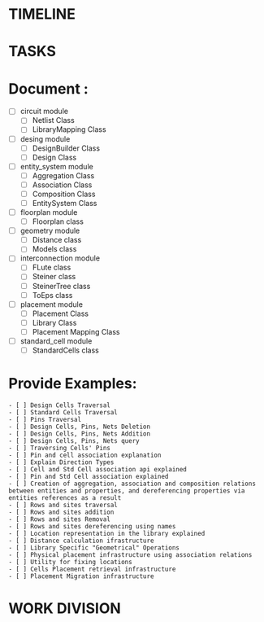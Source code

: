 TIMELINE
========









TASKS
=====
Document :
==========
- [ ] circuit module
    - [ ] Netlist Class
    - [ ] LibraryMapping Class
- [ ] desing module
    - [ ] DesignBuilder Class
    - [ ] Design Class
- [ ] entity_system module
    - [ ] Aggregation Class
    - [ ] Association Class
    - [ ] Composition Class
    - [ ] EntitySystem Class
- [ ] floorplan module
    - [ ] Floorplan class 
- [ ] geometry module
    - [ ] Distance class
    - [ ] Models class
- [ ] interconnection module
    - [ ] FLute class
    - [ ] Steiner class
    - [ ] SteinerTree class
    - [ ] ToEps class
- [ ] placement module
    - [ ] Placement Class
    - [ ] Library Class
    - [ ] Placement Mapping Class
- [ ] standard_cell module
    - [ ] StandardCells class

Provide Examples:
==========
    - [ ] Design Cells Traversal 
    - [ ] Standard Cells Traversal
    - [ ] Pins Traversal
    - [ ] Design Cells, Pins, Nets Deletion
    - [ ] Design Cells, Pins, Nets Addition
    - [ ] Design Cells, Pins, Nets query
    - [ ] Traversing Cells' Pins
    - [ ] Pin and cell association explanation
    - [ ] Explain Direction Types
    - [ ] Cell and Std Cell association api explained
    - [ ] Pin and Std Cell association explained
    - [ ] Creation of aggregation, association and composition relations between entities and properties, and dereferencing properties via entities references as a result
    - [ ] Rows and sites traversal
    - [ ] Rows and sites addition
    - [ ] Rows and sites Removal
    - [ ] Rows and sites dereferencing using names
    - [ ] Location representation in the library explained
    - [ ] Distance calculation ifrastructure
    - [ ] Library Specific "Geometrical" Operations
    - [ ] Physical placement infrastructure using association relations
    - [ ] Utility for fixing locations 
    - [ ] Cells Placement retrieval infrastructure
    - [ ] Placement Migration infrastructure

WORK DIVISION
=============


